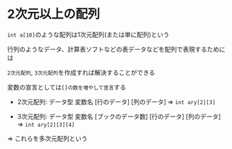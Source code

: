 # 2次元以上の配列
`int a[10]`のような配列は1次元配列(または単に配列)という

行列のようなデータ、計算表ソフトなどの表データなどを配列で表現するためには

`2次元配列`, `3次元配列`を作成すれば解決することができる

変数の宣言としては`[]の数を増やして宣言`する

- 2次元配列: データ型 変数名 [行のデータ] [列のデータ]
  => `int ary[2][3]`

- 3次元配列: データ型 変数名 [ブックのデータ数] [行のデータ] [列のデータ]
  => `int ary[2][3][4]`

=> これらを多次元配列という


